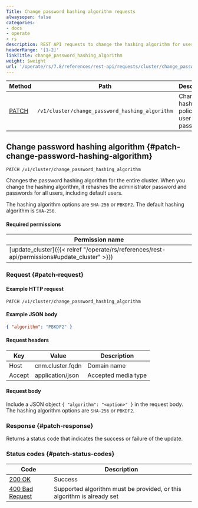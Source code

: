 ```yaml
---
Title: Change password hashing algorithm requests
alwaysopen: false
categories:
- docs
- operate
- rs
description: REST API requests to change the hashing algorithm for user passwords.
headerRange: '[1-2]'
linkTitle: change_password_hashing_algorithm
weight: $weight
url: '/operate/rs/7.8/references/rest-api/requests/cluster/change_password_hashing_algorithm/'
---
```


| Method | Path | Description |
|--------|------|-------------|
| [PATCH](#patch-change-password-hashing-algorithm) | `/v1/cluster/change_password_hashing_algorithm` | Change the hashing policy for user passwords |

## Change password hashing algorithm {#patch-change-password-hashing-algorithm}

	PATCH /v1/cluster/change_password_hashing_algorithm

Changes the password hashing algorithm for the entire cluster. When you change the hashing algorithm, it rehashes the administrator password and passwords for all users, including default users.

The hashing algorithm options are `SHA-256` or `PBKDF2`. The default hashing algorithm is `SHA-256`.

#### Required permissions

| Permission name |
|-----------------|
| [update_cluster]({{< relref "/operate/rs/references/rest-api/permissions#update_cluster" >}}) |

### Request {#patch-request} 

#### Example HTTP request

	PATCH /v1/cluster/change_password_hashing_algorithm

#### Example JSON body

```json
{ "algorithm": "PBKDF2" }
```

#### Request headers

| Key | Value | Description |
|-----|-------|-------------|
| Host | cnm.cluster.fqdn | Domain name |
| Accept | application/json | Accepted media type |

#### Request body

Include a JSON object `{ "algorithm": "<option>" }` in the request body. The hashing algorithm options are `SHA-256` or `PBKDF2`.

### Response {#patch-response} 

Returns a status code that indicates the success or failure of the update.

### Status codes {#patch-status-codes} 

| Code | Description |
|------|-------------|
| [200 OK](https://www.rfc-editor.org/rfc/rfc9110.html#name-200-ok) | Success |
| [400 Bad Request](https://www.rfc-editor.org/rfc/rfc9110.html#name-400-bad-request) | Supported algorithm must be provided, or this algorithm is already set |
